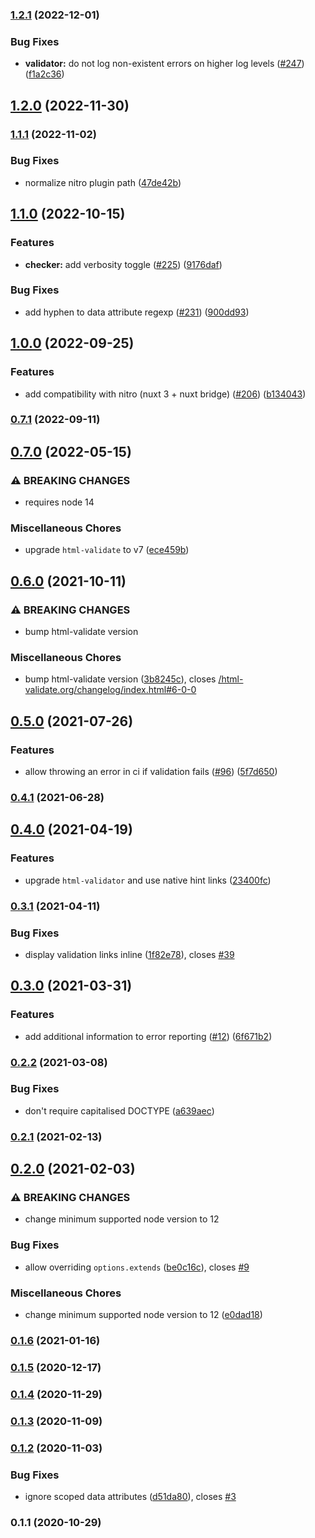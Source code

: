 

### [1.2.1](https://github.com/nuxt-modules/html-validator/compare/1.2.0...1.2.1) (2022-12-01)


### Bug Fixes

* **validator:** do not log non-existent errors on higher log levels ([#247](https://github.com/nuxt-modules/html-validator/issues/247)) ([f1a2c36](https://github.com/nuxt-modules/html-validator/commit/f1a2c3672e7a3aa2dbb13484e549c4e4875a8e42))

## [1.2.0](https://github.com/nuxt-modules/html-validator/compare/1.1.1...1.2.0) (2022-11-30)

### [1.1.1](https://github.com/nuxt-modules/html-validator/compare/1.1.0...1.1.1) (2022-11-02)


### Bug Fixes

* normalize nitro plugin path ([47de42b](https://github.com/nuxt-modules/html-validator/commit/47de42b63dc5188a7a00b3a544b6705b710d67ef))

## [1.1.0](https://github.com/nuxt-modules/html-validator/compare/1.0.0...1.1.0) (2022-10-15)


### Features

* **checker:** add verbosity toggle ([#225](https://github.com/nuxt-modules/html-validator/issues/225)) ([9176daf](https://github.com/nuxt-modules/html-validator/commit/9176daf1903e37d732505d73efb179ca60a23c68))


### Bug Fixes

* add hyphen to data attribute regexp ([#231](https://github.com/nuxt-modules/html-validator/issues/231)) ([900dd93](https://github.com/nuxt-modules/html-validator/commit/900dd9358d868cf51af13e234040ec5b5f9c238e))

## [1.0.0](https://github.com/nuxt-modules/html-validator/compare/0.7.1...1.0.0) (2022-09-25)


### Features

* add compatibility with nitro (nuxt 3 + nuxt bridge) ([#206](https://github.com/nuxt-modules/html-validator/issues/206)) ([b134043](https://github.com/nuxt-modules/html-validator/commit/b134043606a652fe266d014394c47a637a554091))

### [0.7.1](https://github.com/nuxt-modules/html-validator/compare/0.7.0...0.7.1) (2022-09-11)

## [0.7.0](https://github.com/nuxt-modules/html-validator/compare/0.6.0...0.7.0) (2022-05-15)


### ⚠ BREAKING CHANGES

* requires node 14

### Miscellaneous Chores

* upgrade `html-validate` to v7 ([ece459b](https://github.com/nuxt-modules/html-validator/commit/ece459beec0a63dea77e4af4cdd65fc76ffafd71))

## [0.6.0](https://github.com/nuxt-modules/html-validator/compare/0.5.0...0.6.0) (2021-10-11)


### ⚠ BREAKING CHANGES

* bump html-validate version

### Miscellaneous Chores

* bump html-validate version ([3b8245c](https://github.com/nuxt-modules/html-validator/commit/3b8245ce0104e95d5ccb7a83914219310b721f1f)), closes [/html-validate.org/changelog/index.html#6-0-0](https://github.com/nuxt-community//html-validate.org/changelog/index.html/issues/6-0-0)

## [0.5.0](https://github.com/nuxt-modules/html-validator/compare/0.4.1...0.5.0) (2021-07-26)


### Features

* allow throwing an error in ci if validation fails ([#96](https://github.com/nuxt-modules/html-validator/issues/96)) ([5f7d650](https://github.com/nuxt-modules/html-validator/commit/5f7d6501ac16e22735f684c21f95b02661f94ed6))

### [0.4.1](https://github.com/nuxt-modules/html-validator/compare/0.4.0...0.4.1) (2021-06-28)

## [0.4.0](https://github.com/nuxt-modules/html-validator/compare/0.3.1...0.4.0) (2021-04-19)


### Features

* upgrade `html-validator` and use native hint links ([23400fc](https://github.com/nuxt-modules/html-validator/commit/23400fc4fbe483d716156e42f0c41ba6200cbd7b))

### [0.3.1](https://github.com/nuxt-modules/html-validator/compare/0.3.0...0.3.1) (2021-04-11)


### Bug Fixes

* display validation links inline ([1f82e78](https://github.com/nuxt-modules/html-validator/commit/1f82e786637b23640f7e10ffe0ead25e2ec6645d)), closes [#39](https://github.com/nuxt-modules/html-validator/issues/39)

## [0.3.0](https://github.com/nuxt-modules/html-validator/compare/0.2.2...0.3.0) (2021-03-31)


### Features

* add additional information to error reporting ([#12](https://github.com/nuxt-modules/html-validator/issues/12)) ([6f671b2](https://github.com/nuxt-modules/html-validator/commit/6f671b2e2ca213bd64f03b09f5135c397601255a))

### [0.2.2](https://github.com/nuxt-modules/html-validator/compare/0.2.1...0.2.2) (2021-03-08)


### Bug Fixes

* don't require capitalised DOCTYPE ([a639aec](https://github.com/nuxt-modules/html-validator/commit/a639aeceba980e6928781075427227968a8f2ca8))

### [0.2.1](https://github.com/nuxt-modules/html-validator/compare/0.2.0...0.2.1) (2021-02-13)

## [0.2.0](https://github.com/nuxt-modules/html-validator/compare/0.1.6...0.2.0) (2021-02-03)


### ⚠ BREAKING CHANGES

* change minimum supported node version to 12

### Bug Fixes

* allow overriding `options.extends` ([be0c16c](https://github.com/nuxt-modules/html-validator/commit/be0c16c32636fe8ef53030dfc5bb44b40948c3bf)), closes [#9](https://github.com/nuxt-modules/html-validator/issues/9)


### Miscellaneous Chores

* change minimum supported node version to 12 ([e0dad18](https://github.com/nuxt-modules/html-validator/commit/e0dad182b67a8d4dd56ee2143095ee99ee93f859))

### [0.1.6](https://github.com/nuxt-modules/html-validator/compare/0.1.5...0.1.6) (2021-01-16)

### [0.1.5](https://github.com/nuxt-modules/html-validator/compare/0.1.4...0.1.5) (2020-12-17)

### [0.1.4](https://github.com/nuxt-modules/html-validator/compare/0.1.3...0.1.4) (2020-11-29)

### [0.1.3](https://github.com/nuxt-modules/html-validator/compare/0.1.2...0.1.3) (2020-11-09)

### [0.1.2](https://github.com/nuxt-modules/html-validator/compare/0.1.1...0.1.2) (2020-11-03)


### Bug Fixes

* ignore scoped data attributes ([d51da80](https://github.com/nuxt-modules/html-validator/commit/d51da807e44ab521715cfb6c10b27ed23f21bdf9)), closes [#3](https://github.com/nuxt-modules/html-validator/issues/3)

### 0.1.1 (2020-10-29)